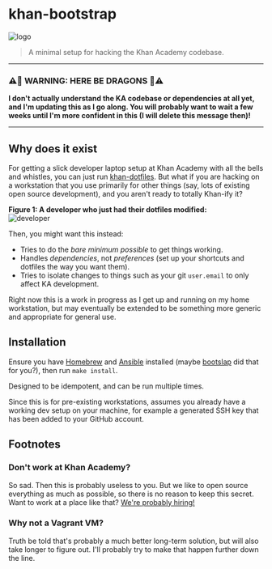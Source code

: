 # khan-bootstrap
![logo](https://www.kastatic.org/images/domains/hopper_with_laptop.png)
> A minimal setup for hacking the Khan Academy codebase.

---
### :warning::dragon: WARNING: HERE BE DRAGONS :dragon::warning:
**I don't actually understand the KA codebase or dependencies at all yet, and I'm
updating this as I go along.  You will probably want to wait a few weeks until
I'm more confident in this (I will delete this message then)!**

---

## Why does it exist

For getting a slick developer laptop setup at Khan Academy with all the bells
and whistles, you can just run [khan-dotfiles].  But what if you are hacking on
a workstation that you use primarily for other things (say, lots of existing
open source development), and you aren't ready to totally Khan-ify it?

**Figure 1: A developer who just had their dotfiles modified:**  
![developer](http://www.quickmeme.com/img/df/df0ff33f266f32214d219b927452e45fc1dffeaee2a32c2df03cac793d08d36a.jpg)

Then, you might want this instead:
- Tries to do the _bare minimum possible_ to get things working.
- Handles _dependencies_, not _preferences_ (set up your shortcuts and dotfiles the way you want them).
- Tries to isolate changes to things such as your git `user.email` to only affect KA development.

Right now this is a work in progress as I get up and running on my home
workstation, but may eventually be extended to be something more generic
and appropriate for general use.


## Installation

Ensure you have [Homebrew] and [Ansible] installed (maybe [bootslap] did that
for you?), then run `make install`.

Designed to be idempotent, and can be run multiple times.

Since this is for pre-existing workstations, assumes you already have a working
dev setup on your machine, for example a  generated SSH key that has been added
to your GitHub account.

## Footnotes

### Don't work at Khan Academy?

So sad. Then this is probably useless to you. But we like to open source
everything as much as possible, so there is no reason to keep this secret. Want
to work at a place like that? [We're probably hiring!][careers]

### Why not a Vagrant VM?

Truth be told that's probably a much better long-term solution, but will also
take longer to figure out. I'll probably try to make that happen further down
the line.

[khan-dotfiles]:  https://github.com/khan/khan-dotfiles
[homebrew]:       http://brew.sh
[ansible]:        http://ansible.com
[bootslap]:       https://github.com/mroth
[careers]:        https://www.khanacademy.org/careers
